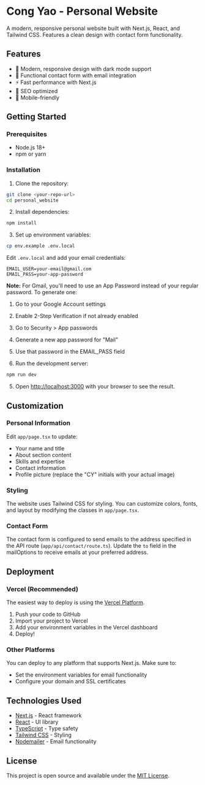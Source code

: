 # Cong Yao - Personal Website

A modern, responsive personal website built with Next.js, React, and Tailwind CSS. Features a clean design with contact form functionality.

## Features

- 🎨 Modern, responsive design with dark mode support
- 📧 Functional contact form with email integration
- ⚡ Fast performance with Next.js
- 🎯 SEO optimized
- 📱 Mobile-friendly

## Getting Started

### Prerequisites

- Node.js 18+ 
- npm or yarn

### Installation

1. Clone the repository:
```bash
git clone <your-repo-url>
cd personal_website
```

2. Install dependencies:
```bash
npm install
```

3. Set up environment variables:
```bash
cp env.example .env.local
```

Edit `.env.local` and add your email credentials:
```
EMAIL_USER=your-email@gmail.com
EMAIL_PASS=your-app-password
```

**Note:** For Gmail, you'll need to use an App Password instead of your regular password. To generate one:
1. Go to your Google Account settings
2. Enable 2-Step Verification if not already enabled
3. Go to Security > App passwords
4. Generate a new app password for "Mail"
5. Use that password in the EMAIL_PASS field

4. Run the development server:
```bash
npm run dev
```

5. Open [http://localhost:3000](http://localhost:3000) with your browser to see the result.

## Customization

### Personal Information
Edit `app/page.tsx` to update:
- Your name and title
- About section content
- Skills and expertise
- Contact information
- Profile picture (replace the "CY" initials with your actual image)

### Styling
The website uses Tailwind CSS for styling. You can customize colors, fonts, and layout by modifying the classes in `app/page.tsx`.

### Contact Form
The contact form is configured to send emails to the address specified in the API route (`app/api/contact/route.ts`). Update the `to` field in the mailOptions to receive emails at your preferred address.

## Deployment

### Vercel (Recommended)
The easiest way to deploy is using the [Vercel Platform](https://vercel.com/new?utm_medium=default-template&filter=next.js&utm_source=create-next-app&utm_campaign=create-next-app-readme).

1. Push your code to GitHub
2. Import your project to Vercel
3. Add your environment variables in the Vercel dashboard
4. Deploy!

### Other Platforms
You can deploy to any platform that supports Next.js. Make sure to:
- Set the environment variables for email functionality
- Configure your domain and SSL certificates

## Technologies Used

- [Next.js](https://nextjs.org/) - React framework
- [React](https://reactjs.org/) - UI library
- [TypeScript](https://www.typescriptlang.org/) - Type safety
- [Tailwind CSS](https://tailwindcss.com/) - Styling
- [Nodemailer](https://nodemailer.com/) - Email functionality

## License

This project is open source and available under the [MIT License](LICENSE).
